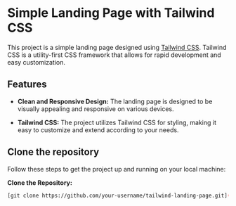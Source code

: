 # Simple Landing Page with Tailwind CSS

This project is a simple landing page designed using [Tailwind CSS](https://tailwindcss.com/). Tailwind CSS is a utility-first CSS framework that allows for rapid development and easy customization.

## Features

- **Clean and Responsive Design:** The landing page is designed to be visually appealing and responsive on various devices.

- **Tailwind CSS:** The project utilizes Tailwind CSS for styling, making it easy to customize and extend according to your needs.

## Clone the repository

Follow these steps to get the project up and running on your local machine:

**Clone the Repository:**
   ```bash
   [git clone https://github.com/your-username/tailwind-landing-page.git](https://github.com/AbbasRuder/Tailwind-Landing-Page.git)https://github.com/AbbasRuder/Tailwind-Landing-Page.git

